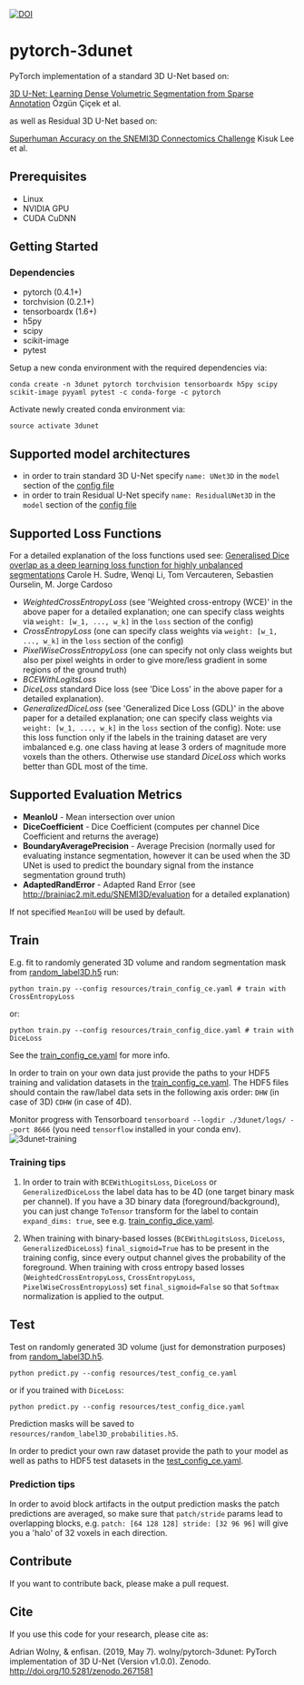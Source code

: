 [![DOI](https://zenodo.org/badge/149826542.svg)](https://zenodo.org/badge/latestdoi/149826542)

# pytorch-3dunet

PyTorch implementation of a standard 3D U-Net based on:

[3D U-Net: Learning Dense Volumetric Segmentation from Sparse Annotation](https://arxiv.org/abs/1606.06650) 
Özgün Çiçek et al.

as well as Residual 3D U-Net based on:

[Superhuman Accuracy on the SNEMI3D Connectomics Challenge](https://arxiv.org/pdf/1706.00120.pdf) Kisuk Lee et al.

## Prerequisites
- Linux
- NVIDIA GPU
- CUDA CuDNN

## Getting Started

### Dependencies
- pytorch (0.4.1+)
- torchvision (0.2.1+)
- tensorboardx (1.6+)
- h5py
- scipy 
- scikit-image
- pytest

Setup a new conda environment with the required dependencies via:
```
conda create -n 3dunet pytorch torchvision tensorboardx h5py scipy scikit-image pyyaml pytest -c conda-forge -c pytorch
``` 
Activate newly created conda environment via:
```
source activate 3dunet
```

## Supported model architectures
- in order to train standard 3D U-Net specify `name: UNet3D` in the `model` section of the [config file](resources/train_config_ce.yaml)
- in order to train Residual U-Net specify `name: ResidualUNet3D` in the `model` section of the [config file](resources/train_config_ce.yaml)

## Supported Loss Functions
For a detailed explanation of the loss functions used see:
[Generalised Dice overlap as a deep learning loss function for highly unbalanced segmentations](https://arxiv.org/pdf/1707.03237.pdf)
Carole H. Sudre, Wenqi Li, Tom Vercauteren, Sebastien Ourselin, M. Jorge Cardoso

- _WeightedCrossEntropyLoss_ (see 'Weighted cross-entropy (WCE)' in the above paper for a detailed explanation; one can specify class weights via `weight: [w_1, ..., w_k]` in the `loss` section of the config)
- _CrossEntropyLoss_ (one can specify class weights via `weight: [w_1, ..., w_k]` in the `loss` section of the config)
- _PixelWiseCrossEntropyLoss_ (one can specify not only class weights but also per pixel weights in order to give more/less gradient in some regions of the ground truth)
- _BCEWithLogitsLoss_
- _DiceLoss_ standard Dice loss (see 'Dice Loss' in the above paper for a detailed explanation).
- _GeneralizedDiceLoss_ (see 'Generalized Dice Loss (GDL)' in the above paper for a detailed explanation; one can specify class weights via `weight: [w_1, ..., w_k]` in the `loss` section of the config). 
Note: use this loss function only if the labels in the training dataset are very imbalanced
e.g. one class having at lease 3 orders of magnitude more voxels than the others. Otherwise use standard _DiceLoss_ which works better than GDL most of the time. 


## Supported Evaluation Metrics
- **MeanIoU** - Mean intersection over union
- **DiceCoefficient** - Dice Coefficient (computes per channel Dice Coefficient and returns the average)
- **BoundaryAveragePrecision** - Average Precision (normally used for evaluating instance segmentation, however it can be used when the 3D UNet is used to predict the boundary signal from the instance segmentation ground truth)
- **AdaptedRandError** - Adapted Rand Error (see http://brainiac2.mit.edu/SNEMI3D/evaluation for a detailed explanation)

If not specified `MeanIoU` will be used by default.

## Train
E.g. fit to randomly generated 3D volume and random segmentation mask from [random_label3D.h5](resources/random_label3D.h5) run:
```
python train.py --config resources/train_config_ce.yaml # train with CrossEntropyLoss
```
or:

```
python train.py --config resources/train_config_dice.yaml # train with DiceLoss
```

See the [train_config_ce.yaml](resources/train_config_ce.yaml) for more info.

In order to train on your own data just provide the paths to your HDF5 training and validation datasets in the [train_config_ce.yaml](resources/train_config_ce.yaml).
The HDF5 files should contain the raw/label data sets in the following axis order: `DHW` (in case of 3D) `CDHW` (in case of 4D).

Monitor progress with Tensorboard `tensorboard --logdir ./3dunet/logs/ --port 8666` (you need `tensorflow` installed in your conda env).
![3dunet-training](https://user-images.githubusercontent.com/706781/45916217-9626d580-be62-11e8-95c3-508e2719c915.png)

### Training tips
1. In order to train with `BCEWithLogitsLoss`, `DiceLoss` or `GeneralizedDiceLoss` the label data has to be 4D (one target binary mask per channel).
If you have a 3D binary data (foreground/background), you can just change `ToTensor` transform for the label to contain `expand_dims: true`, see e.g. [train_config_dice.yaml](resources/train_config_dice.yaml).

2. When training with binary-based losses (`BCEWithLogitsLoss`, `DiceLoss`, `GeneralizedDiceLoss`) `final_sigmoid=True` has to be present in the training config, since every output channel gives the probability of the foreground.
When training with cross entropy based losses (`WeightedCrossEntropyLoss`, `CrossEntropyLoss`, `PixelWiseCrossEntropyLoss`) set `final_sigmoid=False` so that `Softmax` normalization is applied to the output.

## Test
Test on randomly generated 3D volume (just for demonstration purposes) from [random_label3D.h5](resources/random_label3D.h5). 
```
python predict.py --config resources/test_config_ce.yaml
```
or if you trained with `DiceLoss`:
```
python predict.py --config resources/test_config_dice.yaml
```
Prediction masks will be saved to `resources/random_label3D_probabilities.h5`.

In order to predict your own raw dataset provide the path to your model as well as paths to HDF5 test datasets in the [test_config_ce.yaml](resources/test_config_ce.yaml).

### Prediction tips
In order to avoid block artifacts in the output prediction masks the patch predictions are averaged, so make sure that `patch/stride` params lead to overlapping blocks, e.g. `patch: [64 128 128] stride: [32 96 96]` will give you a 'halo' of 32 voxels in each direction.

## Contribute
If you want to contribute back, please make a pull request.

## Cite
If you use this code for your research, please cite as:

Adrian Wolny, & enfisan. (2019, May 7). wolny/pytorch-3dunet: PyTorch implementation of 3D U-Net (Version v1.0.0). Zenodo. http://doi.org/10.5281/zenodo.2671581



